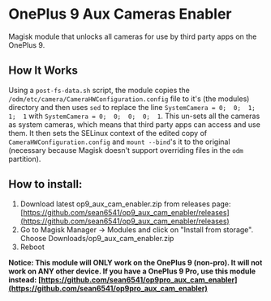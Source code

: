# OnePlus 9 Aux Cameras Enabler

Magisk module that unlocks all cameras for use by third party apps on the OnePlus 9.


## How It Works

Using a `post-fs-data.sh` script, the module copies the `/odm/etc/camera/CameraHWConfiguration.config` file to it's (the modules) directory and then uses `sed` to replace the line `SystemCamera = 0;  0;  1;  1;  1` with `SystemCamera = 0;  0;  0;  0;  1`. This un-sets all the cameras as system cameras, which means that third party apps can access and use them. It then sets the SELinux context of the edited copy of `CameraHWConfiguration.config` and `mount --bind`'s it to the original (necessary because Magisk doesn't support overriding files in the `odm` partition).


## How to install:

1. Download latest op9_aux_cam_enabler.zip from releases page: [https://github.com/sean6541/op9_aux_cam_enabler/releases](https://github.com/sean6541/op9_aux_cam_enabler/releases)
2. Go to Magisk Manager -> Modules and click on "Install from storage". Choose Downloads/op9_aux_cam_enabler.zip
3. Reboot


**Notice: This module will ONLY work on the OnePlus 9 (non-pro). It will not work on ANY other device. If you have a OnePlus 9 Pro, use this module instead: [https://github.com/sean6541/op9pro_aux_cam_enabler](https://github.com/sean6541/op9pro_aux_cam_enabler)**
